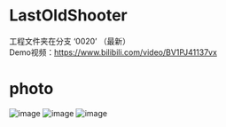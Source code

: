 # LastOldShooter
工程文件夹在分支 ‘0020’ （最新）\
Demo视频：https://www.bilibili.com/video/BV1PJ41137vx

# photo 
![image](https://github.com/chunchuna/LastOldShooter/blob/master/Demo/c.png)
![image](https://github.com/chunchuna/LastOldShooter/blob/master/Demo/a.gif)
![image](https://github.com/chunchuna/LastOldShooter/blob/master/Demo/b.png)
